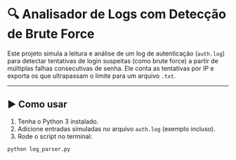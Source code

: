 # 🔍 Analisador de Logs com Detecção de Brute Force 

Este projeto simula a leitura e análise de um log de autenticação (`auth.log`) para detectar tentativas de login suspeitas (como brute force) a partir de múltiplas falhas consecutivas de senha. Ele conta as tentativas por IP e exporta os que ultrapassam o limite para um arquivo `.txt`.


---

## ▶️ Como usar

1. Tenha o Python 3 instalado.
2. Adicione entradas simuladas no arquivo `auth.log` (exemplo incluso).
3. Rode o script no terminal:

```bash
python log_parser.py
